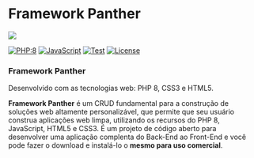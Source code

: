 Framework Panther
================

<img src="https://github.com/framework-panther/panther/img/framework-panther-banner.png">

<p align="left">
<a href="https://www.php.net/releases/8.0/pt_BR.php"><img src="https://github.com/framework-panther/framework/blob/master/img/php.svg" alt="PHP:8"></a>
<a href="https://www.javascript.com/"><img src="https://github.com/framework-panther/framework/blob/master/img/javascript.svg" alt="JavaScript"></a>
<a href="https://github.com"><img src="https://github.com/framework-panther/framework/blob/master/img/test.svg" alt="Test"></a>
<a href="https://www.gnu.org/licenses/gpl-3.0.pt-br.html"><img src="https://github.com/framework-panther/framework/blob/master/img/licenca.svg" alt="License"></a>
</p>

### Framework Panther

Desenvolvido com as tecnologias web: PHP 8, CSS3 e HTML5.

**Framework Panther** é um CRUD fundamental para a construção de soluções web altamente personalizável, que permite que seu usuário construa aplicações web limpa, utilizando os recursos do PHP 8, JavaScript, HTML5 e CSS3. É um projeto de código aberto para desenvolver uma aplicação complenta do Back-End ao Front-End e você pode fazer o download e instalá-lo o **mesmo para uso comercial**.



